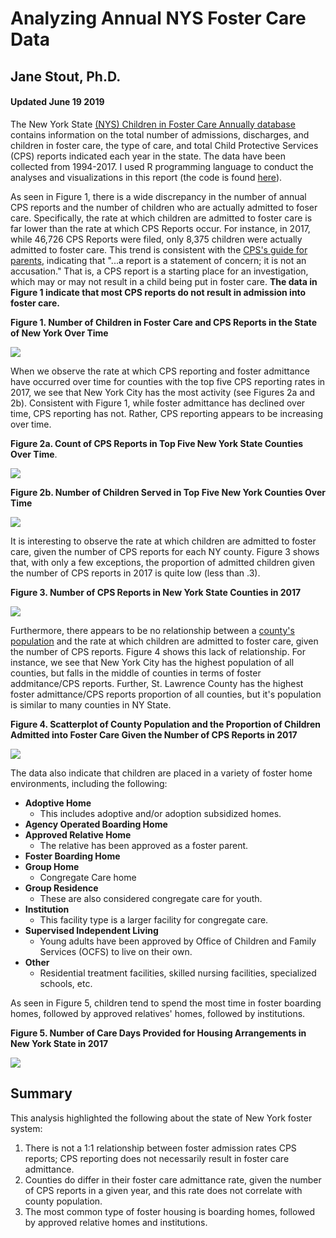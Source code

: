 # **Analyzing Annual NYS Foster Care Data**

## Jane Stout, Ph.D.
#### Updated June 19 2019

The New York State [(NYS) Children in Foster Care Annually database] contains information on the total number of admissions, discharges, and children in foster care, the type of care, and total Child Protective Services (CPS) reports indicated each year in the state. The data have been collected from 1994-2017. I used R programming language to conduct the analyses and visualizations in this report (the code is found [here](code.R)).

As seen in Figure 1, there is a wide discrepancy in the number of annual CPS reports and the number of children who are actually admitted to foser care. Specifically, the rate at which children are admitted to foster care is far lower than the rate at which CPS Reports occur. For instance, in 2017, while 46,726 CPS Reports were filed, only 8,375 children were actually admitted to foster care. This trend is consistent with the [CPS's guide for parents], indicating that "...a report is a statement of concern; it is not an accusation." That is, a CPS report is a starting place for an investigation, which may or may not result in a child being put in foster care. **The data in Figure 1 indicate that most CPS reports do not result in admission into foster care.**

**Figure 1. Number of Children in Foster Care and CPS Reports in the State of New York Over Time**

![](images/NYS_mulitline.png)

When we observe the rate at which CPS reporting and foster admittance have occurred over time for counties with the top five CPS reporting rates in 2017, we see that New York City has the most activity (see Figures 2a and 2b). Consistent with Figure 1, while foster admittance has declined over time, CPS reporting has not. Rather, CPS reporting appears to be increasing over time.

**Figure 2a. Count of CPS Reports in Top Five New York State Counties Over Time**.

![](images/top_five_CPS1.png)

**Figure 2b. Number of Children Served in Top Five New York Counties Over Time**

![](images/top_five_admitted.png)

It is interesting to observe the rate at which children are admitted to foster care, given the number of CPS reports for each NY county. Figure 3 shows that, with only a few exceptions, the proportion of admitted children given the number of CPS reports in 2017 is quite low (less than .3).

**Figure 3. Number of CPS Reports in New York State Counties in 2017**

![](images/prop_heat.png)

Furthermore, there appears to be no relationship between a [county's population] and the rate at which children are admitted to foster care, given the number of CPS reports. Figure 4 shows this lack of relationship. For instance, we see that New York City has the highest population of all counties, but falls in the middle of counties in terms of foster addmitance/CPS reports. Further, St. Lawrence County has the highest foster admittance/CPS reports proportion of all counties, but it's population is similar to many counties in NY State.

**Figure 4. Scatterplot of County Population and the Proportion of Children Admitted into Foster Care Given the Number of CPS Reports in 2017**

![](images/prop_pop.png)

The data also indicate that children are placed in a variety of foster home environments, including the following:

- **Adoptive Home**
  - This includes adoptive and/or adoption subsidized homes.
- **Agency Operated Boarding Home**
- **Approved Relative Home**
  - The relative has been approved as a foster parent.
- **Foster Boarding Home**
- **Group Home**
  - Congregate Care home
- **Group Residence**
  - These are also considered congregate care for youth.
- **Institution**
  - This facility type is a larger facility for congregate care.
- **Supervised Independent Living**
  - Young adults have been approved by Office of Children and Family Services (OCFS) to live on their own.
- **Other**
  - Residential treatment facilities, skilled nursing facilities, specialized schools, etc.

As seen in Figure 5, children tend to spend the most time in foster boarding homes, followed by approved relatives' homes, followed by institutions.

**Figure 5. Number of Care Days Provided for Housing Arrangements in New York State in 2017**

![](images/housing.png)
## Summary

This analysis highlighted the following about the state of New York foster system:
1. There is not a 1:1 relationship between foster admission rates CPS reports; CPS reporting does not necessarily result in foster care admittance.
2. Counties do differ in their foster care admittance rate, given the number of CPS reports in a given year, and this rate does not correlate with county population.
3. The most common type of foster housing is boarding homes, followed by approved relative homes and institutions.


[(NYS) Children in Foster Care Annually database]: https://www.kaggle.com/new-york-state/nys-children-in-foster-care-annually

[CPS's guide for parents]: https://www.preventchildabuseny.org/resour/parents/guide-child-protective-services

[county's population]: https://www.newyork-demographics.com/counties_by_population
